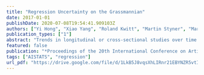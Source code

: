 ```yaml
---
title: "Regression Uncertainty on the Grassmannian"
date: 2017-01-01
publishDate: 2020-07-08T19:54:41.909103Z
authors: ["Yi Hong", "Xiao Yang", "Roland Kwitt", "Martin Styner", "Marc Niethammer"]
publication_types: ["1"]
abstract: "Trends in longitudinal or cross-sectional studies over time are often captured through regression models. In their simplest manifestation, these regression models are formulated in . However, in the context of imaging studies, the objects of interest which are to be regressed are frequently best modeled as elements of a Riemannian manifold. Regression on such spaces can be accomplished through geodesic regression. This paper develops an approach to compute confidence intervals for geodesic regression models. The approach is general, but illustrated and specifically developed for the Grassmann manifold, which allows us, eg, to regress shapes or linear dynamical systems. Extensions to other manifolds can be obtained in a similar manner. We demonstrate our approach for regression with 2D/3D shapes using synthetic and real data."
featured: false
publication: "*Proceedings of the 20th International Conference on Artificial Intelligence and Statistics, AISTATS 2017, 20-22 April 2017, Fort Lauderdale, FL, USA*"
tags: ["AISTATS", "regression"]
url_pdf: "https://drive.google.com/file/d/1LkB5J8vqsXhLIRnr21EBYNZR5vtIubqM"
---
```


